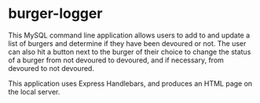 # burger-logger

This MySQL command line application allows users to add to and update a list of burgers and determine if they have been devoured or not. The user can also hit a button next to the burger of their choice to change the status of a burger from not devoured to devoured, and if necessary, from devoured to not devoured.

This application uses Express Handlebars, and produces an HTML page on the local server.